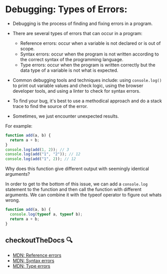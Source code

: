 # Debugging: Types of Errors:

- Debugging is the process of finding and fixing errors in a program.
- There are several types of errors that can occur in a program:
  - Reference errors: occur when a variable is not declared or is out of scope.
  - Syntax errors: occur when the program is not written according to the correct syntax of the programming language.
  - Type errors: occur when the program is written correctly but the data type of a variable is not what is expected.

- Common debugging tools and techniques include: using `console.log()` to print out variable values and check logic, using the browser developer tools, and using a linter to check for syntax errors.
- To find your bug, it's best to use a methodical approach and do a stack trace to find the source of the error. 
- Sometimes, we just encounter unexpected results.

For example:
  
```js
function add(a, b) {
  return a + b;
}
console.log(add(1, 2)); // 3
console.log(add("1", "2")); // 12
console.log(add("1", 2)); // 12
```
Why does this function give different output with seemingly identical arguments?

In order to get to the bottom of this issue, we can add a `console.log` statement to the function and then call the function with different arguments.  We can combine it with the typeof operator to figure out whats wrong.

```js
function add(a, b) {
  console.log(typeof a, typeof b);
  return a + b;
}
```

## checkoutTheDocs 🔍
- [MDN: Reference errors](https://developer.mozilla.org/en-US/docs/Web/JavaScript/Reference/Errors/Not_defined)
- [MDN: Syntax errors](https://developer.mozilla.org/en-US/docs/Web/JavaScript/Reference/Errors/Syntax)
- [MDN: Type errors](https://developer.mozilla.org/en-US/docs/Web/JavaScript/Reference/Errors/Not_a_function)
